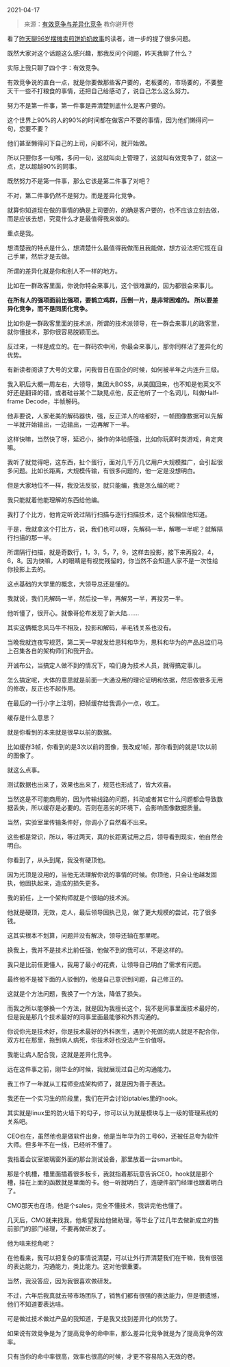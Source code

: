 2021-04-17

> 来源：[有效竞争与差异化竞争](http://mp.weixin.qq.com/s?__biz=MzU3NDc5Nzc0NQ==&mid=2247501995&idx=1&sn=49e7345216aecc49f50ee961197d8c7c&chksm=fd2e6a75ca59e36362cc7761814de2dfd15d153ac2c09eb45c9a38293a5f95059611e23153d5&scene=27#wechat_redirect)
> 教你避开卷

看了[昨天聊96岁摆摊卖煎饼奶奶故事](http://mp.weixin.qq.com/s?__biz=MzU3NDc5Nzc0NQ==&mid=2247501983&idx=1&sn=3dc8e1ea51436eae0f144547535e9ccd&chksm=fd2e6a41ca59e35780373f94f81fcbc1a73d4298f4422ef628d1d3b19e55937cf65c2e350bf0&scene=21#wechat_redirect)的读者，进一步的提了很多问题。  

  

既然大家对这个话题这么感兴趣，那我反问个问题，昨天我聊了什么？  

  

实际上我只聊了四个字：有效竞争。

  

有效竞争说的直白一点，就是你要做那些客户要的，老板要的，市场要的，不要整天干一些不打粮食的事情，还把自己给感动了，说自己怎么这么努力。  

  

努力不是第一件事，第一件事是弄清楚到底什么是客户要的。  

  

这个世界上90%的人的90%的时间都在做客户不要的事情，因为他们懒得问一句，您要不要？  

  

他们甚至懒得问下自己的上司，问都不问，就开始做。  

  

所以只要你多一句嘴，多问一句，这就叫向上管理了，这就叫有效竞争了，就这一点，足以超越90%的同事。

  

既然努力不是第一件事，那么它该是第二件事了对吧？

  

不对，第二件事仍然不是努力。而是差异化竞争。

  

就算你知道现在做的事情的确是上司要的，的确是客户要的，也不应该立刻去做，而是应该去想，究竟什么才是最值得我来做的。  

  

重点是我。

  

想清楚我的特点是什么，想清楚什么最值得我做而且我能做，想方设法把它揽在自己手里，然后才是去做。  

  

所谓的差异化就是你和别人不一样的地方。

  

比如在一群政客里面，你说你特会来事儿，这个很难赢的，因为都很会来事儿。

  

 **在所有人的强项面前比强项，要鹤立鸡群，压倒一片，是非常困难的。 所以要差异化竞争，而不是同质化竞争。**

  

比如你是一群政客里面的技术派，所谓的技术派领导，在一群会来事儿的政客里，就你懂技术，那你很容易脱颖而出。

  

反过来，一样是成立的。在一群码农中间，你最会来事儿，那你同样沾了差异化的优势。

  

有新读者阅读了大号的文章，问我昔日在国企的时候，如何被半年之内连升三级。

  

我入职后大概一周左右，大领导，集团大BOSS，从美国回来，也不知是他英文不好还是翻译的错，或者硅谷某个二缺晃点他，反正他听了一个名词儿，叫做Half-
frame Decode，半帧解码。

  

他非要说，人家老美的解码器快，强，反正洋人的啥都好，一帧图像数据可以先解一半就开始输出，一边输出，一边再解下一半。

  

这样快嘛，当然快了呀，延迟小，操作的体验感强，比如你玩即时类游戏，肯定爽嘛。

  

我听了就觉得吧，这东西，扯个蛋行，面对几千万几亿用户大规模推广，会引起很多问题。比如长距离，大规模传输，有很多问题的，他一定是没想明白。

  

但是大家地位不一样，我没法反驳，就只能编，我是怎么编的呢？

  

我只能就着他能理解的东西给他编。  

  

我打了个比方，他肯定听说过隔行扫描与逐行扫描技术，这个我相信他知道。

  

于是，我就拿这个打比方，说，我们也可以呀，先解码一半，解哪一半呢？就解隔行扫描的那一半。

  

所谓隔行扫描，就是奇数行，1，3，5，7，9，这样去投影，接下来再投2，4，6，8。因为快嘛，人的眼睛是有视觉残留的，你当然不会知道人家不是一次性给你投影上去的。

  

这点基础的大学里的概念，大领导总还是懂的。

  

我就说，我们先解码一半，然后投一半，再解另一半，再投另一半。

  

他听懂了，很开心。就像哥伦布发现了新大陆.......

  

其实这俩概念风马牛不相及，投影和解码，半毛钱关系也没有。

  

当晚我就连夜写规范，第二天一早就发给思科和华为，思科和华为的产品总监们马上召集各自的架构师们和我开会。

  

开诚布公，当搞定人做不到的情况下，咱们身为技术人员，就得搞定事儿。

  

怎么搞定呢，大体的意思就是前面一大通没用的理论证明和依据，然后做很多无用的修改，反正也不起作用。

  

在最后的一行小字上注明，把帧缓存给我调小一点，收工。

  

缓存是什么意思？

  

就是你看到的本来就是很早以前的数据。

  

比如缓存3帧，你看到的是3次以前的图像，我改成1帧，那你看到的就是1次以前的图像了。

  

就这么点事。

  

测试数据也出来了，效果也出来了，规范也形成了，皆大欢喜。

  

当然这是不可能商用的，因为传输线路的问题，抖动或者其它什么问题都会导致数据丢失，所以缓存是必要的。否则在恶劣的环境下，会影响图像数据质量。

  

当然，实验室里传输条件好，你调小了自然看不出来。

  

这些都是常识，所以，等过两天，真的长距离试用之后，领导看到现实，他自然会明白。

  

你看到了，从头到尾，我没有硬顶他。

  

因为光顶是没用的，当他无法理解你说的事情的时候。你顶他，只会让他越发固执，他固执起来，造成的损失更多。

  

我的前任，上一个架构师就是个很轴的技术派。

  

他就是硬顶，无效，走人，最后领导固执己见，做了更大规模的尝试，花了很多钱。

  

这其实根本不划算，问题并没有解决，领导还轴在那里呢。

  

换我上，我并不是技术比前任强，他做不到的我可以，不是这样的。  

  

我只是比前任更懂人，我用了最小的花费，让领导自己明白了需求有问题。

  

最终他不是被下面的人驳倒的，他是自己意识到问题，自己修正的。

  

这就是个方法问题，我换了一个方法，降低了损失。

  

而我之所以能够换一个方法，就是因为我擅长这个，我不是同事里面技术最好的，但是我是那几个技术最好的同事里面最能够和外界沟通的。

  

你说你光是技术好，你是技术最好的外科医生，遇到个死倔的病人就是不配合你，双方杠在那里，拖到病人病死，你技术好也没法产生价值呀。  

  

我能让病人配合我，这就是差异化竞争。  

  

远在这件事之前，刚毕业的时候，我就展现过自己的沟通能力。

  

我工作了一年就从工程师变成架构师了，就是因为善于表达。

  

我还在一个实习生的阶段里，我们在开会讨论iptables里的hook。

  

其实就是linux里的防火墙下的勾子，你可以认为就是模块与上一级的管理系统的关系吧。

  

CEO也在，虽然他也是做软件出身，他是当年华为的工号60，还被任总夸为软件大师。但多年不在一线，已经听不懂了。

  

我指着会议室玻璃窗外面的那台测试设备，那里放着一台smartbit。

  

那是个机槽，槽里面插着很多板卡，我就指着那玩意告诉CEO，hook就是那个槽，挂在上面的函数就是里面的卡。他一听就明白了，连硬件部门经理也跟着明白了。

  

CMO那天也在场，他是个sales，完全不懂技术，我讲完他也懂了。

  

几天后，CMO就来找我，他希望我给他做助理，等毕业了过几年去做新成立的售前部门的部门经理，不要再做研发了。

  

他为啥来挖角呢？

  

在他看来，我可以把复杂的事情说清楚，可以让外行弄清楚我们在干嘛，我有很强的表达能力，沟通能力，类比能力。这对他很重要。

  

当然，我没答应，因为我很喜欢做研发。

  

不过，六年后我真就去带市场团队了，销售们都有很强的表达能力，但是很遗憾，他们不知道要表达啥。

  

可是做过技术做过产品的我知道，于是我又找到差异化的优势了。

  

如果说有效竞争是为了提高竞争的命中率，那么差异化竞争就是为了提高竞争的效率。

  

只有当你的命中率很高，效率也很高的时候，才更不容易陷入无效的卷。

